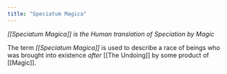 ```yaml
---
title: "Speciatum Magica"
---
```

_[[Speciatum Magica]] is the Human translation of Speciation by Magic_

The term *[[Speciatum Magica]]* is used to describe a race of beings who was brought into existence *after* [[The Undoing]] by some product of [[Magic]].